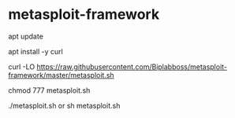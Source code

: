 # metasploit-framework




apt update




apt install -y curl




curl -LO https://raw.githubusercontent.com/Biplabboss/metasploit-framework/master/metasploit.sh




chmod 777 metasploit.sh




./metasploit.sh or sh metasploit.sh
